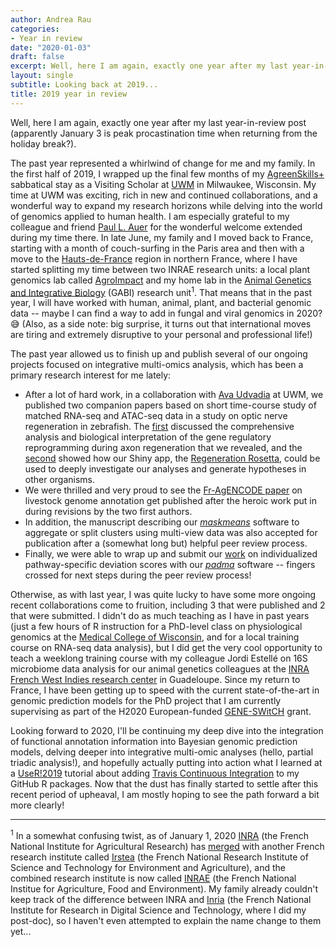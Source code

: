 ```yaml
---
author: Andrea Rau
categories:
- Year in review
date: "2020-01-03"
draft: false
excerpt: Well, here I am again, exactly one year after my last year-in-review post (apparently January 3 is peak procastination time when returning from the holiday break?).
layout: single
subtitle: Looking back at 2019...
title: 2019 year in review
---
```


Well, here I am again, exactly one year after my last year-in-review post (apparently January 3 is peak procastination time when returning from the holiday break?).

The past year represented a whirlwind of change for me and my family. In the first half of 2019, I wrapped up the final few months of my [AgreenSkills+](https://www.agreenskills.eu/) sabbatical stay as a Visiting Scholar at [UWM](https://uwm.edu/) in Milwaukee, Wisconsin. My time at UWM was exciting, rich in new and continued collaborations, and a wonderful way to expand my research horizons while delving into the world of genomics applied to human health. I am especially grateful to my colleague and friend [Paul L. Auer](https://sites.uwm.edu/pauer/) for the wonderful welcome extended during my time there. In late June, my family and I moved back to France, starting with a month of couch-surfing in the Paris area and then with a move to the [Hauts-de-France](https://en.wikipedia.org/wiki/Hauts-de-France) region in northern France, where I have started splitting my time between two INRAE research units: a local plant genomics lab called [AgroImpact](http://www.hautsdefrance.inra.fr/Le-centre-Les-recherches/Les-unites-du-centre/AgroImpact) and my home lab in the [Animal Genetics and Integrative Biology](https://www6.jouy.inra.fr/gabi_eng/) (GABI) research unit<sup>1</sup>. That means that in the past year, I will have worked with human, animal, plant, and bacterial genomic data -- maybe I can find a way to add in fungal and viral genomics in 2020? :sweat_smile: (Also, as a side note: big surprise, it turns out that international moves are tiring and extremely disruptive to your personal and professional life!)

The past year allowed us to finish up and publish several of our ongoing projects focused on integrative multi-omics analysis, which has been a primary research interest for me lately:

- After a lot of hard work, in a collaboration with [Ava Udvadia](https://uwm.edu/biology/people/udvadia-ava/) at UWM, we published two companion papers based on short time-course study of matched RNA-seq and ATAC-seq data in a study on optic nerve regeneration in zebrafish. The [first](https://www.nature.com/articles/s41598-019-50485-6) discussed the comprehensive analysis and biological interpretation of the gene regulatory reprogramming during axon regeneration that we revealed, and the [second](https://www.g3journal.org/content/9/12/3953) showed how our Shiny app, the [Regeneration Rosetta](http://ls-shiny-prod.uwm.edu/rosetta/), could be used to deeply investigate our analyses and generate hypotheses in other organisms. 
- We were thrilled and very proud to see the [Fr-AgENCODE paper](https://bmcbiol.biomedcentral.com/articles/10.1186/s12915-019-0726-5) on livestock genome annotation get published after the heroic work put in during revisions by the two first authors. 
- In addition, the manuscript describing our [*maskmeans*](https://github.com/andreamrau/maskmeans) software to aggregate or split clusters using multi-view data was also accepted for publication after a (somewhat long but) helpful peer review process. 
- Finally, we were able to wrap up and submit our [work](https://www.biorxiv.org/content/10.1101/827022v2) on individualized pathway-specific deviation scores with our [*padma*](https://github.com/andreamrau/padma) software -- fingers crossed for next steps during the peer review process!

Otherwise, as with last year, I was quite lucky to have some more ongoing recent collaborations come to fruition, including 3 that were published and 2 that were submitted. I didn't do as much teaching as I have in past years (just a few hours of R instruction for a PhD-level class on physiological genomics at the [Medical College of Wisconsin](https://www.mcw.edu/), and for a local training course on RNA-seq data analysis), but I did get the very cool opportunity to teach a weeklong training course with my colleague Jordi Estellé on 16S microbiome data analysis for our animal genetics colleagues at the [INRA French West Indies research center](http://www.antilles.inra.fr/en) in Guadeloupe. Since my return to France, I have been getting up to speed with the current state-of-the-art in genomic prediction models for the PhD project that I am currently supervising as part of the H2020 European-funded [GENE-SWitCH](https://t.co/vbpwkZNu38) grant.

Looking forward to 2020, I'll be continuing my deep dive into the integration of functional annotation information into Bayesian genomic prediction models, delving deeper into integrative multi-omic analyses (hello, partial triadic analysis!), and hopefully actually putting into action what I learned at a [UseR!2019](http://www.user2019.fr/) tutorial about adding [Travis Continuous Integration](https://travis-ci.org/) to my GitHub R packages. Now that the dust has finally started to settle after this recent period of upheaval, I am mostly hoping to see the path forward a bit more clearly!

--- 

<sup>1</sup> In a somewhat confusing twist, as of January 1, 2020 [INRA](http://www.inra.fr/) (the French National Institute for Agricultural Research) has [merged](https://agriculture.gouv.fr/linrae-verra-le-jour-le-1er-janvier-2020) with another French research institute called [Irstea](https://www.irstea.fr/fr) (the French National Research Institute of Science and Technology for Environment and Agriculture), and the combined research institute is now called [INRAE](https://www.inrae.fr) (the French National Institue for Agriculture, Food and Environment). My family already couldn't keep track of the difference between INRA and [Inria](https://www.inria.fr/en) (the French National Institute for Research in Digital Science and Technology, where I did my post-doc), so I haven't even attempted to explain the name change to them yet...

